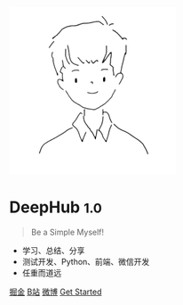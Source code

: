 <!-- _coverpage.md -->

![logo](_media/wechat.png)

# DeepHub <small>1.0</small>

> Be a Simple Myself!

- 学习、总结、分享
- 测试开发、Python、前端、微信开发
- 任重而道远

[掘金](https://juejin.im/user/5890963661ff4b006bebc3a5)
[B站](https://space.bilibili.com/6977085)
[微博](https://weibo.com/crisimple)
[Get Started](/home.md)
